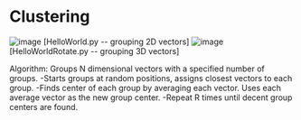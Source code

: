 # Clustering
![image](https://user-images.githubusercontent.com/77860196/118322396-0cbde900-b4cd-11eb-9701-d3476619f992.png)
[HelloWorld.py -- grouping 2D vectors]
![image](https://user-images.githubusercontent.com/77860196/118322575-5c9cb000-b4cd-11eb-9bc0-b334eb6b28a8.png)
[HelloWorldRotate.py -- grouping 3D vectors]

Algorithm:
Groups N dimensional vectors with a specified number of groups.
-Starts groups at random positions, assigns closest vectors to each group.
-Finds center of each group by averaging each vector. Uses each average vector as the new group center. 
-Repeat R times until decent group centers are found.
